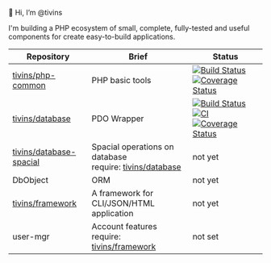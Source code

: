 👋 Hi, I’m @tivins
<!---
- 👀 I’m interested in ...
- 🌱 I’m currently learning ...
- 💞️ I’m looking to collaborate on ...
- 📫 How to reach me ...

tivins/tivins is a ✨ special ✨ repository because its `README.md` (this file) appears on your GitHub profile.
You can click the Preview link to take a look at your changes.
--->

I'm building a PHP ecosystem of small, complete, fully-tested and useful components for create easy-to-build applications.

Repository | Brief | Status
---|---|---
[tivins/php-common](https://github.com/tivins/php-common) | PHP basic tools | [![Build Status](https://app.travis-ci.com/tivins/php-common.svg?branch=main)](https://app.travis-ci.com/tivins/php-common) [![Coverage Status](https://coveralls.io/repos/github/tivins/php-common/badge.svg?branch=main)](https://coveralls.io/github/tivins/php-common?branch=main)
[tivins/database][2] | PDO Wrapper | [![Build Status](https://app.travis-ci.com/tivins/database.svg?branch=main)](https://app.travis-ci.com/tivins/database) [![CI](https://github.com/tivins/database/actions/workflows/php.yml/badge.svg)](https://github.com/tivins/database/actions/workflows/php.yml) [![Coverage Status](https://coveralls.io/repos/github/tivins/database/badge.svg?branch=main)](https://coveralls.io/github/tivins/database?branch=main)
[tivins/database-spacial](https://github.com/tivins/database-spacial) | Spacial operations on database<br>require: [tivins/database][2] | not yet
DbObject | ORM | not yet
[tivins/framework][1] | A framework for CLI/JSON/HTML application | not yet
user-mgr | Account features<br>require: [tivins/framework][1] | not set

[1]: https://github.com/tivins/framework
[2]: https://github.com/tivins/database
